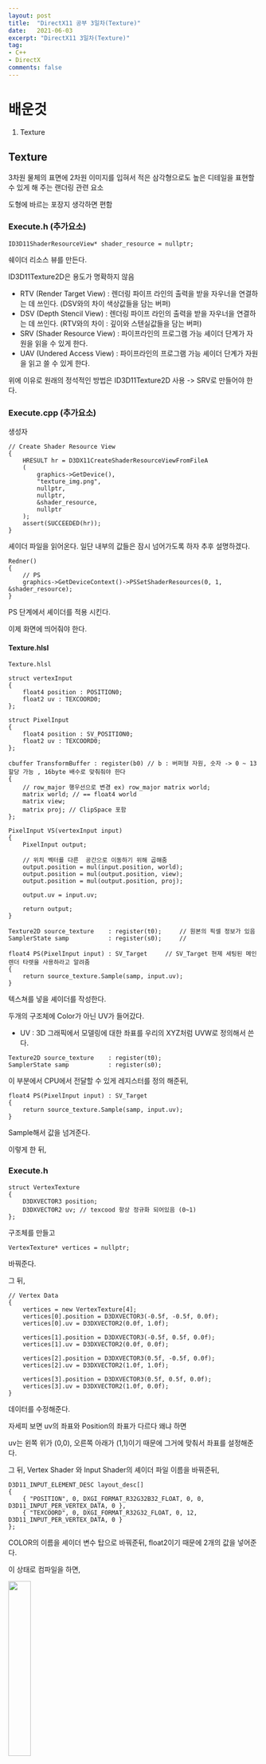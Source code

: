 ```yaml
---
layout: post
title:  "DirectX11 공부 3일차(Texture)"
date:   2021-06-03
excerpt: "DirectX11 3일차(Texture)"
tag:
- C++
- DirectX
comments: false
---
```


# 배운것
1. Texture

## Texture

3차원 물체의 표면에 2차원 이미지를 입혀서 적은 삼각형으로도 높은 디테일을 표현할 수 있게 해 주는 랜더링 관련 요소

도형에 바르는 포장지 생각하면 편함

### Execute.h (추가요소)
```
ID3D11ShaderResourceView* shader_resource = nullptr;
```
쉐이더 리소스 뷰를 만든다.

ID3D11Texture2D은 용도가 명확하지 않음
* RTV (Render Target View) :  렌더링 파이프 라인의 출력을 받을 자우너을 연결하는 데 쓰인다. (DSV와의 차이 색상값들을 담는 버퍼)
* DSV (Depth Stencil View) : 렌더링 파이프 라인의 출력을 받을 자우너을 연결하는 데 쓰인다. (RTV와의 차이 : 깊이와 스텐실값들을 담는 버퍼)
* SRV (Shader Resource View) : 파이프라인의 프로그램 가능 셰이더 단계가 자원을 읽을 수 있게 한다.
* UAV (Undered Access View) : 파이프라인의 프로그램 가능 셰이더 단계가 자원을 읽고 쓸 수 있게 한다.

위에 이유로 원래의 정석적인 방법은 ID3D11Texture2D 사용 -> SRV로 만들어야 한다.

### Execute.cpp (추가요소)
생성자
```
// Create Shader Resource View
{
	HRESULT hr = D3DX11CreateShaderResourceViewFromFileA
	(
		graphics->GetDevice(),
		"texture_img.png",
		nullptr,
		nullptr,
		&shader_resource,
		nullptr
	);
	assert(SUCCEEDED(hr));
}
```
셰이더 파일을 읽어온다. 일단 내부의 값들은 잠시 넘어가도록 하자 추후 설명하겠다.

```
Redner()
{
	// PS
	graphics->GetDeviceContext()->PSSetShaderResources(0, 1, &shader_resource);
}
```
PS  단계에서 셰이더를 적용 시킨다.

이제 화면에 띄어줘야 한다.

#### Texture.hlsl
```
Texture.hlsl

struct vertexInput
{
	float4 position : POSITION0;
    float2 uv : TEXCOORD0;
};

struct PixelInput
{
    float4 position : SV_POSITION0;
    float2 uv : TEXCOORD0;
};

cbuffer TransformBuffer : register(b0) // b : 버퍼형 자원, 숫자 -> 0 ~ 13 할당 가능 , 16byte 배수로 맞춰줘야 한다
{
    // row_major 행우선으로 변경 ex) row_major matrix world; 
    matrix world; // == float4 world
    matrix view;
    matrix proj; // ClipSpace 포함
};

PixelInput VS(vertexInput input)
{	
    PixelInput output;
    
	// 위치 벡터를 다른  공간으로 이동하기 위해 곱해줌	
    output.position = mul(input.position, world);
    output.position = mul(output.position, view);
    output.position = mul(output.position, proj);
    
	output.uv = input.uv;
	
	return output;
}

Texture2D source_texture    : register(t0);     // 원본의 픽셀 정보가 있음
SamplerState samp           : register(s0);     // 

float4 PS(PixelInput input) : SV_Target		// SV_Target 현제 세팅된 메인 렌더 타렛을 사용하라고 알려줌
{
    return source_texture.Sample(samp, input.uv);
}
```
텍스쳐를 넣을 셰이더를 작성한다.

두개의 구조체에 Color가 아닌 UV가 들어갔다.

* UV : 3D 그래픽에서 모델링에 대한 좌표를 우리의 XYZ처럼 UVW로 정의해서 쓴다.
  
```
Texture2D source_texture    : register(t0);
SamplerState samp           : register(s0);
```

이 부분에서 CPU에서 전달할 수 있게 레지스터를 정의 해준뒤,

```
float4 PS(PixelInput input) : SV_Target
{
    return source_texture.Sample(samp, input.uv);
}
```
Sample해서 값을 넘겨준다.

이렇게 한 뒤,

### Execute.h

```
struct VertexTexture
{
	D3DXVECTOR3 position;
	D3DXVECTOR2 uv; // texcood 항상 정규화 되어있음 (0~1)
};
```
구조체를 만들고 
```
VertexTexture* vertices = nullptr;
```
바꿔준다.

그 뒤, 

```
// Vertex Data
{
	vertices = new VertexTexture[4];
	vertices[0].position = D3DXVECTOR3(-0.5f, -0.5f, 0.0f);
	vertices[0].uv = D3DXVECTOR2(0.0f, 1.0f);

	vertices[1].position = D3DXVECTOR3(-0.5f, 0.5f, 0.0f);
	vertices[1].uv = D3DXVECTOR2(0.0f, 0.0f);

	vertices[2].position = D3DXVECTOR3(0.5f, -0.5f, 0.0f);
	vertices[2].uv = D3DXVECTOR2(1.0f, 1.0f);

	vertices[3].position = D3DXVECTOR3(0.5f, 0.5f, 0.0f);
	vertices[3].uv = D3DXVECTOR2(1.0f, 0.0f);
}
```
데이터를 수정해준다.

자세피 보면 uv의 좌표와 Position의 좌표가 다르다 왜냐 하면

uv는 왼쪽 위가 (0,0), 오른쪽 아래가 (1,1)이기 때문에 그거에 맞춰서 좌표를 설정해준다.

그 뒤, Vertex Shader 와 Input Shader의 셰이더 파일 이름을 바꿔준뒤, 
```
D3D11_INPUT_ELEMENT_DESC layout_desc[]
{
	{ "POSITION", 0, DXGI_FORMAT_R32G32B32_FLOAT, 0, 0, D3D11_INPUT_PER_VERTEX_DATA, 0 },
	{ "TEXCOORD", 0, DXGI_FORMAT_R32G32_FLOAT, 0, 12, D3D11_INPUT_PER_VERTEX_DATA, 0 }
};
```
COLOR의 이름을 셰이더 변수 탑으로 바꿔준뒤, float2이기 때문에 2개의 값을 넣어준다.

이 상태로 컴파일을 하면,

<img src = "../assets/img/project/d3dx/day3/texture_small.PNG" width="30%" height="30%">

원래 사각형의 크기 만큼 나온다.

그런데 분명 투명 이미지를 넣었는데 뭔가 이상하다.

이것을 고치려면,

셰이더 PS에서

```
float4 color = source_texture.Sample(samp, input.uv);
clip(color.a - 0.9f);
return color;
```
이렇게 하면 알파 부분에 0.9 이하의 값들을 0으로 만들어

<img src = "../assets/img/project/d3dx/day3/texture_big.PNG" width="30%" height="30%">

뒤에 배경이 사라진다.(크기와 위치는 가운데와 크게 늘렸다.)

아니면 
```
float4 color = source_texture.Sample(samp, input.uv);
if(color.a < 0.1f)
{
    discard;
}
return color;
```	
0.1 이하인 경우에 삭제한다.
이렇게 해도


<img src = "../assets/img/project/d3dx/day3/texture_big.PNG" width="30%" height="30%">

잘 나온다.

그럼 이제 이 그림 말고 다른 그림도 넣어보자!

Execute.h 
```
ID3D11ShaderResourceView* shader_resource[2];
```
다른 리소스를 배열로 선언

```
// Vertex Data
{
	vertices = new VertexTexture[4];
	vertices[0].position = D3DXVECTOR3(-0.5f, -0.5f, 0.0f);
	vertices[0].uv = D3DXVECTOR2(0.0f, 1.0f);

	vertices[1].position = D3DXVECTOR3(-0.5f, 0.5f, 0.0f);
	vertices[1].uv = D3DXVECTOR2(0.0f, 0.0f);

	vertices[2].position = D3DXVECTOR3(0.5f, -0.5f, 0.0f);
	vertices[2].uv = D3DXVECTOR2(2.0f, 1.0f);

	vertices[3].position = D3DXVECTOR3(0.5f, 0.5f, 0.0f);
	vertices[3].uv = D3DXVECTOR2(2.0f, 0.0f);
}
```
그리고 UV의 값을 조금만 변형해주자

2개를 넣어야 하기 때문에 X축을 두배를 해놓자

```
HRESULT hr = D3DX11CreateShaderResourceViewFromFileA
(
	graphics->GetDevice(),
	"texture_img.png",
	nullptr,
	nullptr,
	&shader_resource[0],
	nullptr
);
assert(SUCCEEDED(hr));

hr = D3DX11CreateShaderResourceViewFromFileA
(
	graphics->GetDevice(),
	"texture_2.png",
	nullptr,
	nullptr,
	&shader_resource[1],
	nullptr
);
assert(SUCCEEDED(hr));
```

위에것처럼 하는 대신 리소스를  배열로 2개 넣고

Render()
```
graphics->GetDeviceContext()->PSSetShaderResources(0, 2, shader_resource);
```
이 부분을 수정하고

```
float4 color = 0.0f;
    
if (input.uv.x < 1.0f)
{
    color = source_texture1.Sample(samp, input.uv);
}
else
{
    color = source_texture2.Sample(samp, float2(input.uv.x - 1.0f, input.uv.y));
}
    
clip(color.a - 0.9f);
  
if (color.a < 0.1f)
{
    discard;
}
```
셰이더를 두개에 반응하게 바꾸면 

<img src = "../assets/img/project/d3dx/day3/texture_double.PNG" width="30%" height="30%">

이렇게 두개가 나온다

뭔가 길죽하다

그러면 하나를 넣고 uv값을 변경해보자

다시 그림을 하나 넣는걸로 하고
```
// Vertex Data
{
	vertices = new VertexTexture[4];
	vertices[0].position = D3DXVECTOR3(-0.5f, -0.5f, 0.0f);
	vertices[0].uv = D3DXVECTOR2(0.0f, 2.0f);

	vertices[1].position = D3DXVECTOR3(-0.5f, 0.5f, 0.0f);
	vertices[1].uv = D3DXVECTOR2(0.0f, 0.0f);

	vertices[2].position = D3DXVECTOR3(0.5f, -0.5f, 0.0f);
	vertices[2].uv = D3DXVECTOR2(2.0f, 2.0f);

	vertices[3].position = D3DXVECTOR3(0.5f, 0.5f, 0.0f);
	vertices[3].uv = D3DXVECTOR2(2.0f, 0.0f);
}
```

이렇게 다 2배로 하면

<img src = "../assets/img/project/d3dx/day3/texture_long.PNG" width="30%" height="30%">

이렇게 쭈욱 당겨진다(어디서 많이 본 그림같다)

밑에만 늘어난게 아니고 옆도 늘어났찌만 투명값이라 안보이는거 뿐이다.

이제 Sampler State를 만들어보자
```
// Create Sampler State
{
	D3D11_SAMPLER_DESC desc;
	ZeroMemory(&desc, sizeof(D3D11_SAMPLER_DESC));
	desc.AddressU = D3D11_TEXTURE_ADDRESS_CLAMP;
	desc.AddressV = D3D11_TEXTURE_ADDRESS_CLAMP;
	desc.AddressW = D3D11_TEXTURE_ADDRESS_CLAMP;

	desc.BorderColor[0] = 1;
	desc.BorderColor[1] = 1;
	desc.BorderColor[2] = 1;
	desc.BorderColor[3] = 1;

	desc.ComparisonFunc = D3D11_COMPARISON_ALWAYS;			// 이전 데이터와 현재 데이터 비교
	desc.Filter = D3D11_FILTER_MIN_MAG_MIP_LINEAR;
	desc.MaxAnisotropy = 16;
	desc.MaxLOD = std::numeric_limits<float>::max();
	desc.MinLOD = std::numeric_limits<float>::min();
	desc.MipLODBias = 0.0f;

	HRESULT hr = graphics->GetDevice()->CreateSamplerState(&desc, &sampler_state);
	assert(SUCCEEDED(hr));
}
```
(뭐가 많다....)

Address : UVW에 어떤 방식을 입힐지
(UVW에 같은 것을 줬을때 이미지이며, 각 축에 다른 값을 넣을 수 있다.) (확인을 위해 uv 값은 0~4로 설정했다.)
* WRAP

<img src = "../assets/img/project/d3dx/day3/wrap.PNG" width="30%" height="30%">

* MIRROR

<img src = "../assets/img/project/d3dx/day3/mirror.PNG" width="30%" height="30%">

* CLAMP	

<img src = "../assets/img/project/d3dx/day3/clamp2.PNG" width="30%" height="30%">

(이해를 돕기 위해 다른 그림을 사용했다.)

* BORDER

<img src = "../assets/img/project/d3dx/day3/border.PNG" width="30%" height="30%">

* MIRROR_ONCE

<img src = "../assets/img/project/d3dx/day3/morror_once.PNG" width="30%" height="30%">

border는 밑에 BorderColor의 값을 따라간다

[Filter](https://docs.microsoft.com/en-us/windows/win32/api/d3d11/ne-d3d11-d3d11_filter) : 필터링 옵션 (너무 많아서 링크로 대체) 일단 2개 먼저 알아보겠다.

* D3D11_FILTER_MIN_MAG_MIP_POINT :

<img src = "../assets/img/project/d3dx/day3/point.PNG" width="30%" height="30%">

뭔가 외각선이 따로 노는 느낌이다.

* D3D11_FILTER_MIN_MAG_MIP_LINEAR : 

<img src = "../assets/img/project/d3dx/day3/linear.PNG" width="30%" height="30%">

외각선이 부드러운 느낌이다.

주면에 선의 색을 보간해서 넣어줌

MaxAnisotropy : 필터에 D3D11_FILTER_ANISOTROPIC 또는 D3D11_FILTER_COMPARISON_ANISOTROPIC이 지정된 경우 사용되는 클램핑 값

MaxMinLOD(Level Of Detail) : 입앱의 범위상 한계치 무조건 MaxLOD >= MinLOD여야 한다.

MipLODBias : 계산된 MipMap수준에서 오프셋

마지막으로 
Render()
```
// PS
graphics->GetDeviceContext()->PSSetSamplers(0, 1, &sampler_state);
```
이케 해주면 위에 그림처럼 많이 나온다.
## 후기
슬슬 재밌어 진다5.